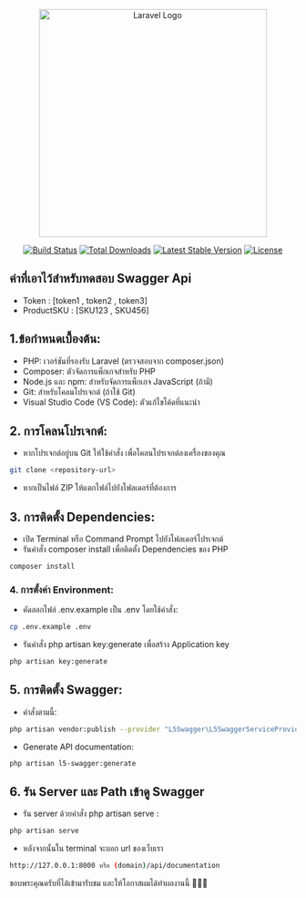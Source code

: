 <p align="center"><a href="https://laravel.com" target="_blank"><img src="https://raw.githubusercontent.com/laravel/art/master/logo-lockup/5%20SVG/2%20CMYK/1%20Full%20Color/laravel-logolockup-cmyk-red.svg" width="400" alt="Laravel Logo"></a></p>

<p align="center">
<a href="https://github.com/laravel/framework/actions"><img src="https://github.com/laravel/framework/workflows/tests/badge.svg" alt="Build Status"></a>
<a href="https://packagist.org/packages/laravel/framework"><img src="https://img.shields.io/packagist/dt/laravel/framework" alt="Total Downloads"></a>
<a href="https://packagist.org/packages/laravel/framework"><img src="https://img.shields.io/packagist/v/laravel/framework" alt="Latest Stable Version"></a>
<a href="https://packagist.org/packages/laravel/framework"><img src="https://img.shields.io/packagist/l/laravel/framework" alt="License"></a>
</p>

## ค่าที่เอาไว้สำหรับทดสอบ Swagger Api

- Token : [token1 , token2 , token3]
- ProductSKU : [SKU123 , SKU456]

## 1.ข้อกำหนดเบื้องต้น:

- PHP: เวอร์ชันที่รองรับ Laravel (ตรวจสอบจาก composer.json)
- Composer: ตัวจัดการแพ็กเกจสำหรับ PHP
- Node.js และ npm: สำหรับจัดการแพ็กเกจ JavaScript (ถ้ามี)
- Git: สำหรับโคลนโปรเจกต์ (ถ้าใช้ Git)
- Visual Studio Code (VS Code): ตัวแก้ไขโค้ดที่แนะนำ

## 2. การโคลนโปรเจกต์:

- หากโปรเจกต์อยู่บน Git ให้ใช้คำสั่ง  เพื่อโคลนโปรเจกต์ลงเครื่องของคุณ
```bash
git clone <repository-url> 
```
- หากเป็นไฟล์ ZIP ให้แตกไฟล์ไปยังโฟลเดอร์ที่ต้องการ

## 3. การติดตั้ง Dependencies:

- เปิด Terminal หรือ Command Prompt ไปยังโฟลเดอร์โปรเจกต์
- รันคำสั่ง composer install เพื่อติดตั้ง Dependencies ของ PHP
```bash
composer install
```
### 4. การตั้งค่า Environment:

- คัดลอกไฟล์ .env.example เป็น .env โดยใช้คำสั่ง:
```bash
cp .env.example .env
```
- รันคำสั่ง php artisan key:generate เพื่อสร้าง Application key
```bash 
php artisan key:generate
```

## 5. การติดตั้ง Swagger:

- คำสั่งตามนี้:
```bash
php artisan vendor:publish --provider "L5Swagger\L5SwaggerServiceProvider"
```

- Generate API documentation:
```bash
php artisan l5-swagger:generate
```
## 6. รัน Server และ Path เข้าดู Swagger

- รัน server ด้วยคำสั่ง php artisan serve :
```bash
php artisan serve
```

- หลังจากนั้นใน terminal จะบอก url ของเว็บเรา

```bash
http://127.0.0.1:8000 หรือ (domain)/api/documentation
```

ขอบพระคุณครับที่ได้เข้ามารับชม และให้โอกาสผมได้ทำผลงานนี้ 🙏🏻😊